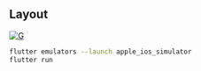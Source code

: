 ## Layout

[![G](https://github.com/wk-j/flutter-layout/workflows/Dart%20CI/badge.svg)](https://github.com/wk-j/flutter-layout/actions)


```bash
flutter emulators --launch apple_ios_simulator
flutter run
```
